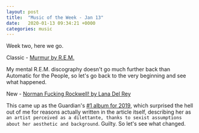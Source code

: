 ```yaml
---
layout: post
title:  "Music of the Week - Jan 13"
date:   2020-01-13 09:34:21 +0000
categories: music
---
```


Week two, here we go.


Classic - [Murmur by R.E.M.](https://open.spotify.com/album/24O8MuUe4K4qtH9BXJ3Ijf)

My mental R.E.M. discography doesn't go much further back than Automatic for the People, so let's go back to the very beginning and see what happened. 

New - [Norman Fucking Rockwell! by Lana Del Rey](https://open.spotify.com/album/5XpEKORZ4y6OrCZSKsi46A)

This came up as the Guardian's [#1 album for 2019](https://www.theguardian.com/music/2019/dec/20/best-albums-2019-no-1-lana-del-rey-norman-fucking-rockwell), which surprised the hell out of me for reasons actually written in the article itself, describing her as `an artist perceived as a dilettante, thanks to sexist assumptions about her aesthetic and background`. Guilty. So let's see what changed. 

